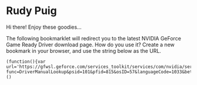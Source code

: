# Rudy Puig

Hi there! Enjoy these goodies...

The following bookmarklet will redirect you to the latest NVIDIA GeForce Game Ready Driver download page. How do you use it? Create a new bookmark in your browser, and use the string below as the URL.

```
(function(){var url='https://gfwsl.geforce.com/services_toolkit/services/com/nvidia/services/AjaxDriverService.php?func=DriverManualLookup&psid=101&pfid=815&osID=57&languageCode=1033&beta=0&isWHQL=0&dltype=-1&dch=1&upCRD=0&qnf=0&sort1=0&numberOfResults=10';fetch(url).then(res=>res.json()).then(data=>window.location.href=data.IDS[0].downloadInfo.DownloadURL)})()
```
